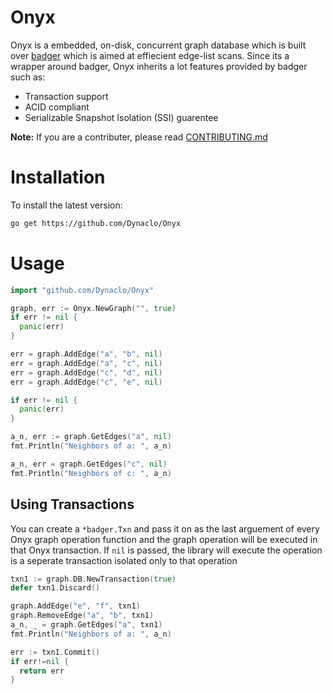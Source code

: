 # Onyx
Onyx is a embedded, on-disk, concurrent graph database which is built over [badger](https://github.com/dgraph-io/badger) which is aimed at effiecient edge-list scans. Since its a wrapper around badger, Onyx inherits a lot features provided by badger such as:
- Transaction support
- ACID compliant
- Serializable Snapshot Isolation (SSI) guarentee

**Note:** If you are a contributer, please read [CONTRIBUTING.md](https://github.com/acmpesuecc/Onyx/blob/main/CONTRIBUTING.md)

# Installation 
To install the latest version:
```bash
go get https://github.com/Dynaclo/Onyx
```

# Usage

```go
import "github.com/Dynaclo/Onyx"

graph, err := Onyx.NewGraph("", true)
if err != nil {
  panic(err)
}

err = graph.AddEdge("a", "b", nil)
err = graph.AddEdge("a", "c", nil)
err = graph.AddEdge("c", "d", nil)
err = graph.AddEdge("c", "e", nil)

if err != nil {
  panic(err)
}

a_n, err := graph.GetEdges("a", nil)
fmt.Println("Neighbors of a: ", a_n)

a_n, err = graph.GetEdges("c", nil)
fmt.Println("Neighbors of c: ", a_n)
```

## Using Transactions
You can create a `*badger.Txn` and pass it on as the last arguement of every Onyx graph operation function and the graph operation will be executed in that Onyx transaction. If `nil` is passed, the library will execute the operation is a seperate transaction isolated only to that operation
```go
txn1 := graph.DB.NewTransaction(true)
defer txn1.Discard()

graph.AddEdge("e", "f", txn1)
graph.RemoveEdge("a", "b", txn1)
a_n, _ = graph.GetEdges("a", txn1)
fmt.Println("Neighbors of a: ", a_n)

err := txn1.Commit()
if err!=nil {
  return err
}
```
